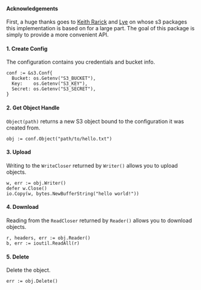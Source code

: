 #### Acknowledgements

First, a huge thanks goes to [Keith Rarick](https://github.com/kr) and [Lye](https://github.com/lye) on whose s3 packages this implementation is based on for a large part. The goal of this package is simply to provide a more convenient API.

#### 1. Create Config

The configuration contains you credentials and bucket info.

```
conf := &s3.Conf{
  Bucket: os.Getenv("S3_BUCKET"),
  Key:    os.Getenv("S3_KEY"),
  Secret: os.Getenv("S3_SECRET"),
}
```

#### 2. Get Object Handle

`Object(path)` returns a new S3 object bound to the configuration it was created from.

```
obj := conf.Object("path/to/hello.txt")
```

#### 3. Upload

Writing to the `WriteCloser` returned by `Writer()` allows you to upload objects.

```
w, err := obj.Writer()
defer w.Close()
io.Copy(w, bytes.NewBufferString("hello world!"))
```

#### 4. Download

Reading from the `ReadCloser` returned by `Reader()` allows you to download objects.

```
r, headers, err := obj.Reader()
b, err := ioutil.ReadAll(r)
```

#### 5. Delete

Delete the object.

```
err := obj.Delete()
```